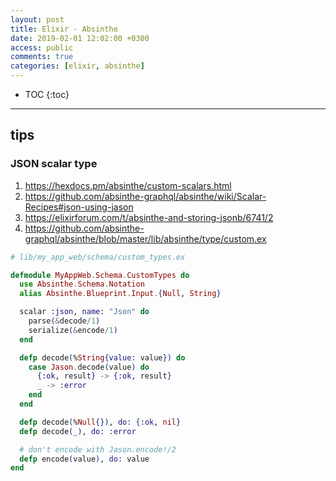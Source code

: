 ```yaml
---
layout: post
title: Elixir - Absinthe
date: 2019-02-01 12:02:00 +0300
access: public
comments: true
categories: [elixir, absinthe]
---
```


<!-- more -->

<!-- prettier-ignore -->
* TOC
{:toc}
<hr>

tips
----

### JSON scalar type

1. <https://hexdocs.pm/absinthe/custom-scalars.html>
2. <https://github.com/absinthe-graphql/absinthe/wiki/Scalar-Recipes#json-using-jason>
3. <https://elixirforum.com/t/absinthe-and-storing-jsonb/6741/2>
4. <https://github.com/absinthe-graphql/absinthe/blob/master/lib/absinthe/type/custom.ex>

```elixir
# lib/my_app_web/schema/custom_types.ex

defmodule MyAppWeb.Schema.CustomTypes do
  use Absinthe.Schema.Notation
  alias Absinthe.Blueprint.Input.{Null, String}

  scalar :json, name: "Json" do
    parse(&decode/1)
    serialize(&encode/1)
  end

  defp decode(%String{value: value}) do
    case Jason.decode(value) do
      {:ok, result} -> {:ok, result}
      _ -> :error
    end
  end

  defp decode(%Null{}), do: {:ok, nil}
  defp decode(_), do: :error

  # don't encode with Jason.encode!/2
  defp encode(value), do: value
end
```

